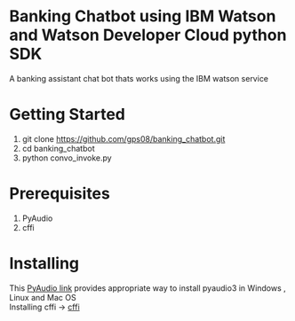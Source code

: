 # Banking Chatbot using IBM Watson and Watson Developer Cloud python SDK

A banking assistant chat bot thats works using the IBM watson service

# Getting Started
  1. git clone https://github.com/gps08/banking_chatbot.git
  2. cd banking_chatbot
  3. python convo_invoke.py
  
# Prerequisites
  1. PyAudio
  2. cffi

# Installing 
  This <a href="https://people.csail.mit.edu/hubert/pyaudio/">PyAudio link</a> provides appropriate way to install pyaudio3 in    Windows , Linux and Mac OS <br>
  Installing cffi -> <a href="https://cffi.readthedocs.io/en/latest/installation.html/"> cffi </a>
